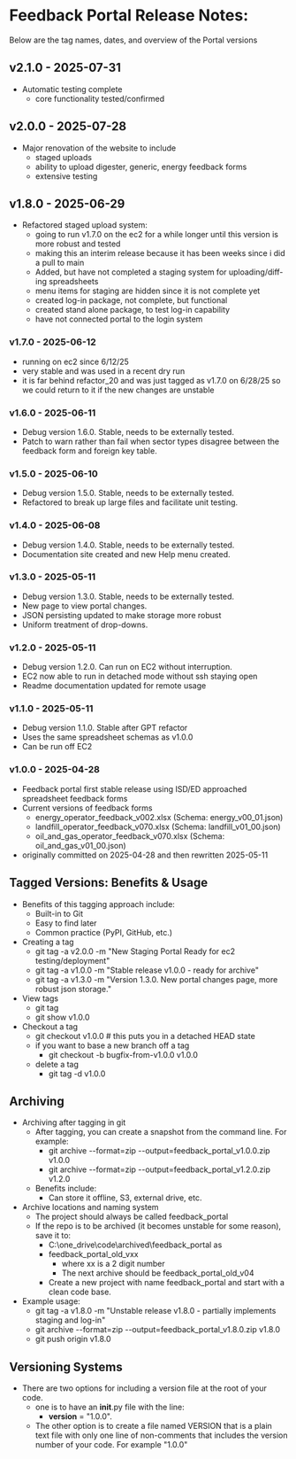 # Feedback Portal Release Notes:

Below are the tag names, dates, and overview of the Portal versions

## v2.1.0 - 2025-07-31

- Automatic testing complete
    - core functionality tested/confirmed

## v2.0.0 - 2025-07-28

- Major renovation of the website to include
    - staged uploads
    - ability to upload digester, generic, energy feedback forms
    - extensive testing

## v1.8.0 - 2025-06-29

- Refactored staged upload system:
    - going to run v1.7.0 on the ec2 for a while longer until this version is more robust and tested
    - making this an interim release because it has been weeks since i did a pull to main
    - Added, but have not completed a staging system for uploading/diff-ing spreadsheets
    - menu items for staging are hidden since it is not complete yet
    - created log-in package, not complete, but functional
    - created stand alone package, to test log-in capability
    - have not connected portal to the login system

### v1.7.0 - 2025-06-12

- running on ec2 since 6/12/25
- very stable and was used in a recent dry run
- it is far behind refactor_20 and was just tagged as v1.7.0 on 6/28/25
  so we could return to it if the new changes are unstable

### v1.6.0 - 2025-06-11

- Debug version 1.6.0. Stable, needs to be externally tested.
- Patch to warn rather than fail when sector types disagree between
  the feedback form and foreign key table.

### v1.5.0 - 2025-06-10

- Debug version 1.5.0. Stable, needs to be externally tested.
- Refactored to break up large files and facilitate unit testing.

### v1.4.0 - 2025-06-08

- Debug version 1.4.0. Stable, needs to be externally tested.
- Documentation site created and new Help menu created.

### v1.3.0 - 2025-05-11

- Debug version 1.3.0. Stable, needs to be externally tested.
- New page to view portal changes.
- JSON persisting updated to make storage more robust
- Uniform treatment of drop-downs.

### v1.2.0 - 2025-05-11

- Debug version 1.2.0. Can run on EC2 without interruption.
- EC2 now able to run in detached mode without ssh staying open
- Readme documentation updated for remote usage

### v1.1.0 - 2025-05-11

- Debug version 1.1.0. Stable after GPT refactor
- Uses the same spreadsheet schemas as v1.0.0
- Can be run off EC2

### v1.0.0 - 2025-04-28

- Feedback portal first stable release using ISD/ED approached spreadsheet feedback forms
- Current versions of feedback forms
    - energy_operator_feedback_v002.xlsx (Schema: energy_v00_01.json)
    - landfill_operator_feedback_v070.xlsx (Schema: landfill_v01_00.json)
    - oil_and_gas_operator_feedback_v070.xlsx (Schema: oil_and_gas_v01_00.json)
- originally committed on 2025-04-28 and then rewritten 2025-05-11

## Tagged Versions: Benefits & Usage

- Benefits of this tagging approach include:
    - Built-in to Git
    - Easy to find later
    - Common practice (PyPI, GitHub, etc.)
- Creating a tag
    - git tag -a v2.0.0 -m "New Staging Portal Ready for ec2 testing/deployment"
    - git tag -a v1.0.0 -m "Stable release v1.0.0 - ready for archive"
    - git tag -a v1.3.0 -m "Version 1.3.0. New portal changes page, more robust json storage."
- View tags
    - git tag
    - git show v1.0.0
- Checkout a tag
    - git checkout v1.0.0 # this puts you in a detached HEAD state
    - if you want to base a new branch off a tag
        - git checkout -b bugfix-from-v1.0.0 v1.0.0
    - delete a tag
        - git tag -d v1.0.0

## Archiving

- Archiving after tagging in git
    - After tagging, you can create a snapshot from the command line. For example:
        - git archive --format=zip --output=feedback_portal_v1.0.0.zip v1.0.0
        - git archive --format=zip --output=feedback_portal_v1.2.0.zip v1.2.0
    - Benefits include:
        - Can store it offline, S3, external drive, etc.
- Archive locations and naming system
    - The project should always be called feedback_portal
    - If the repo is to be archived (it becomes unstable for some reason), save it to:
        - C:\one_drive\code\archived\feedback_portal as
        - feedback_portal_old_vxx
            - where xx is a 2 digit number
            - The next archive should be feedback_portal_old_v04
        - Create a new project with name feedback_portal and start with a clean code base.
- Example usage:
    - git tag -a v1.8.0 -m "Unstable release v1.8.0 - partially implements staging and log-in"
    - git archive --format=zip --output=feedback_portal_v1.8.0.zip v1.8.0
    - git push origin v1.8.0

## Versioning Systems

- There are two options for including a version file at the root of your code.
    - one is to have an __init__.py file with the line:
        - __version__ = "1.0.0".
    - The other option is to create a file named VERSION that is a plain text file with only one line of non-comments
      that includes the version number of your code. For example "1.0.0"
